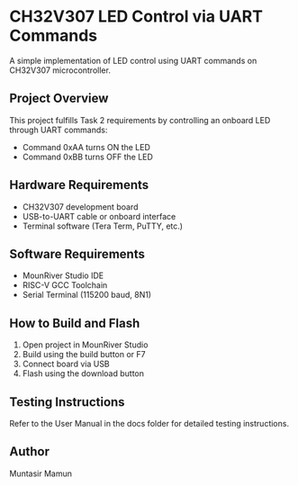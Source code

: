 # CH32V307 LED Control via UART Commands

A simple implementation of LED control using UART commands on CH32V307 microcontroller.

## Project Overview
This project fulfills Task 2 requirements by controlling an onboard LED through UART commands:
- Command 0xAA turns ON the LED
- Command 0xBB turns OFF the LED

## Hardware Requirements
- CH32V307 development board
- USB-to-UART cable or onboard interface
- Terminal software (Tera Term, PuTTY, etc.)

## Software Requirements
- MounRiver Studio IDE
- RISC-V GCC Toolchain
- Serial Terminal (115200 baud, 8N1)

## How to Build and Flash
1. Open project in MounRiver Studio
2. Build using the build button or F7
3. Connect board via USB
4. Flash using the download button

## Testing Instructions
Refer to the User Manual in the docs folder for detailed testing instructions.

## Author
Muntasir Mamun
